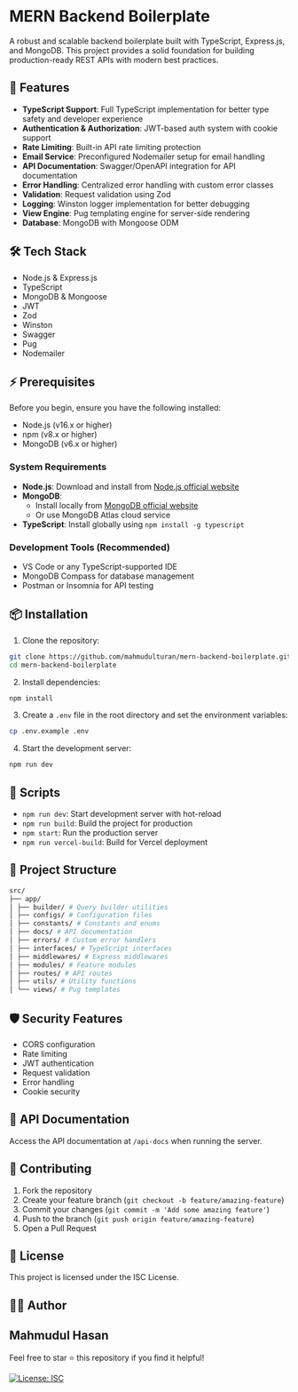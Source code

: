 # MERN Backend Boilerplate

A robust and scalable backend boilerplate built with TypeScript, Express.js, and MongoDB. This project provides a solid foundation for building production-ready REST APIs with modern best practices.

## 🚀 Features

- **TypeScript Support**: Full TypeScript implementation for better type safety and developer experience
- **Authentication & Authorization**: JWT-based auth system with cookie support
- **Rate Limiting**: Built-in API rate limiting protection
- **Email Service**: Preconfigured Nodemailer setup for email handling
- **API Documentation**: Swagger/OpenAPI integration for API documentation
- **Error Handling**: Centralized error handling with custom error classes
- **Validation**: Request validation using Zod
- **Logging**: Winston logger implementation for better debugging
- **View Engine**: Pug templating engine for server-side rendering
- **Database**: MongoDB with Mongoose ODM

## 🛠️ Tech Stack

- Node.js & Express.js
- TypeScript
- MongoDB & Mongoose
- JWT
- Zod
- Winston
- Swagger
- Pug
- Nodemailer

## ⚡ Prerequisites

Before you begin, ensure you have the following installed:

- Node.js (v16.x or higher)
- npm (v8.x or higher)
- MongoDB (v6.x or higher)

### System Requirements

- **Node.js**: Download and install from [Node.js official website](https://nodejs.org/)
- **MongoDB**: 
  - Install locally from [MongoDB official website](https://www.mongodb.com/try/download/community)
  - Or use MongoDB Atlas cloud service
- **TypeScript**: Install globally using `npm install -g typescript`

### Development Tools (Recommended)

- VS Code or any TypeScript-supported IDE
- MongoDB Compass for database management
- Postman or Insomnia for API testing

## 📦 Installation

1. Clone the repository:
```bash
git clone https://github.com/mahmudulturan/mern-backend-boilerplate.git
cd mern-backend-boilerplate
```

2. Install dependencies:

```bash
npm install
```

3. Create a `.env` file in the root directory and set the environment variables:

```bash
cp .env.example .env
```


4. Start the development server:

```bash
npm run dev
```


## 🚀 Scripts

- `npm run dev`: Start development server with hot-reload
- `npm run build`: Build the project for production
- `npm start`: Run the production server
- `npm run vercel-build`: Build for Vercel deployment

## 📁 Project Structure

```bash
src/
├── app/
│ ├── builder/ # Query builder utilities
│ ├── configs/ # Configuration files
│ ├── constants/ # Constants and enums
│ ├── docs/ # API documentation
│ ├── errors/ # Custom error handlers
│ ├── interfaces/ # TypeScript interfaces
│ ├── middlewares/ # Express middlewares
│ ├── modules/ # Feature modules
│ ├── routes/ # API routes
│ ├── utils/ # Utility functions
│ └── views/ # Pug templates
```

## 🛡️ Security Features

- CORS configuration
- Rate limiting
- JWT authentication
- Request validation
- Error handling
- Cookie security

## 📝 API Documentation

Access the API documentation at `/api-docs` when running the server.

## 🤝 Contributing

1. Fork the repository
2. Create your feature branch (`git checkout -b feature/amazing-feature`)
3. Commit your changes (`git commit -m 'Add some amazing feature'`)
4. Push to the branch (`git push origin feature/amazing-feature`)
5. Open a Pull Request

## 📄 License

This project is licensed under the ISC License.

## 👨‍💻 Author

Mahmudul Hasan
---

Feel free to star ⭐ this repository if you find it helpful!

[![License: ISC](https://img.shields.io/badge/License-ISC-blue.svg)](https://opensource.org/licenses/ISC)

